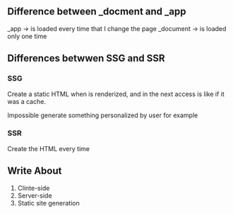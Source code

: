 ## Difference between \_docment and \_app

\_app -> is loaded every time that I change the page
\_document -> is loaded only one time

## Differences betwwen SSG and SSR

### SSG

Create a static HTML when is renderized, and in the next access is like if it was a cache.

Impossible generate something personalized by user for example

### SSR

Create the HTML every time

## Write About

1. Clinte-side
2. Server-side
3. Static site generation
